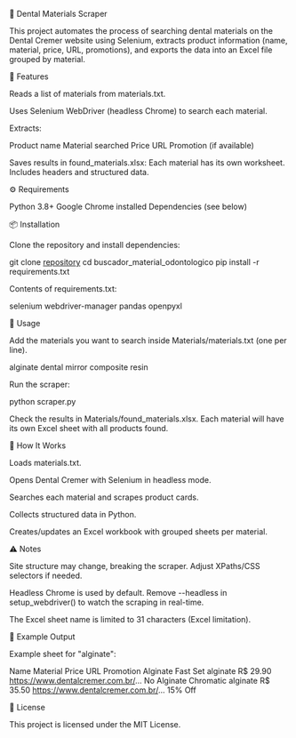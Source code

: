 🦷 Dental Materials Scraper

This project automates the process of searching dental materials on the Dental Cremer
 website using Selenium, extracts product information (name, material, price, URL, promotions), and exports the data into an Excel file grouped by material.

 📌 Features

Reads a list of materials from materials.txt.

Uses Selenium WebDriver (headless Chrome) to search each material.

Extracts:

Product name
Material searched
Price
URL
Promotion (if available)

Saves results in found_materials.xlsx:
Each material has its own worksheet.
Includes headers and structured data.

⚙️ Requirements

Python 3.8+
Google Chrome installed
Dependencies (see below)

📦 Installation

Clone the repository and install dependencies:

git clone [repository](https://github.com/luizferrazz/buscador_material_odontologico)
cd buscador_material_odontologico
pip install -r requirements.txt

Contents of requirements.txt:

selenium
webdriver-manager
pandas
openpyxl

📝 Usage

Add the materials you want to search inside Materials/materials.txt (one per line).

alginate
dental mirror
composite resin


Run the scraper:

python scraper.py


Check the results in Materials/found_materials.xlsx.
Each material will have its own Excel sheet with all products found.

🧩 How It Works

Loads materials.txt.

Opens Dental Cremer with Selenium in headless mode.

Searches each material and scrapes product cards.

Collects structured data in Python.

Creates/updates an Excel workbook with grouped sheets per material.

⚠️ Notes

Site structure may change, breaking the scraper. Adjust XPaths/CSS selectors if needed.

Headless Chrome is used by default. Remove --headless in setup_webdriver() to watch the scraping in real-time.

The Excel sheet name is limited to 31 characters (Excel limitation).

📌 Example Output

Example sheet for "alginate":

Name	Material	Price	URL	Promotion
Alginate Fast Set	alginate	R$ 29.90	https://www.dentalcremer.com.br/...	No
Alginate Chromatic	alginate	R$ 35.50	https://www.dentalcremer.com.br/...	15% Off

📜 License

This project is licensed under the MIT License.
